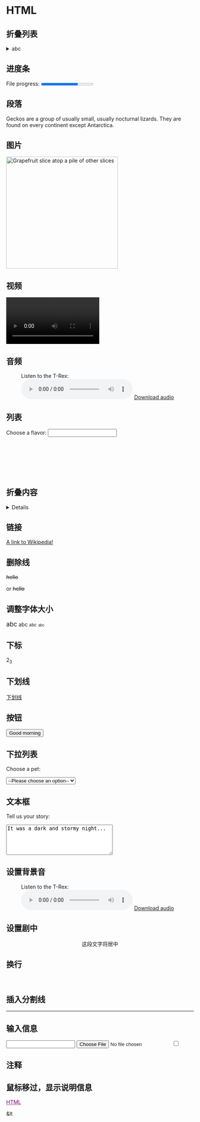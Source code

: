 # HTML 

## 折叠列表

<details>
    <summary>abc</summary>
        <li> xxx
        <li> xxx
        <li> xxx
</details>

## 进度条

<label for="file">File progress:</label>
<progress id="file" max="100" value="70">70%</progress>

## 段落

<p fontcolor="red">
  Geckos are a group of usually small, usually nocturnal lizards. They are found on every continent except Antarctica.
</p>

## 图片

<img
  class="fit-picture"
  src="/"
  alt="Grapefruit slice atop a pile of other slices" width="300">

## 视频

<video controls width="250">
  <source src="/media/cc0-videos/flower.mp4" type="video/mp4" />
  <a href="/media/cc0-videos/flower.mp4">MP4</a>
</video>

## 音频

<figure>
  <figcaption>Listen to the T-Rex:</figcaption>
  <audio controls src="/media/cc0-audio/t-rex-roar.mp3"></audio>
  <a href="/media/cc0-audio/t-rex-roar.mp3"> Download audio </a>
</figure>


## 列表

<label for="ice-cream-choice">Choose a flavor:</label>
<input list="ice-cream-flavors" id="ice-cream-choice" name="ice-cream-choice" />
<datalist id="ice-cream-flavors">
<option value="Chocolate"></option>
<option value="Coconut"></option>
<option value="Mint"></option>
<option value="Strawberry"></option>
<option value="Vanilla"></option>
</datalist>

## 折叠内容

<details>
  <summary>Details</summary>
  Something small enough to escape casual notice.
</details>

## 链接

<a href="https://www.wikipedia.org/">A link to Wikipedia!</a>

## 删除线

<s>hello</s>

or <del>hello

## 调整字体大小

<big>abc</big>
abc
<small>abc</small>
<small><small>abc</small></small>

## 下标

2<sub>3


## 下划线

<u>下划线</u>

## 按钮

<button name="button"> Good morning</button>

## 下拉列表

<label for="pet-select">Choose a pet:</label>

<select id="pet-select">
  <option value="">--Please choose an option--</option>
  <option value="dog">Dog</option>
  <option value="cat">Cat</option>
  <option value="hamster">Hamster</option>
  <option value="parrot">Parrot</option>
  <option value="spider">Spider</option>
  <option value="goldfish">Goldfish</option>
</select>

## 文本框

<label for="story">Tell us your story:</label>

<textarea id="story" name="story" rows="5" cols="33">
It was a dark and stormy night...
</textarea>

## 设置背景音

<figure>
  <figcaption>Listen to the T-Rex:</figcaption>
  <audio controls src="/media/cc0-audio/t-rex-roar.mp3"></audio>
  <a href="/media/cc0-audio/t-rex-roar.mp3"> Download audio </a>
</figure>

## 设置剧中

<center> 这段文字将居中</center>

## 换行

<br/>

## 插入分割线

<hr/>

## 输入信息

<input type="text"> <!-- This is for text input -->
<input type="file"> <!-- This is for uploading files -->
<input type="checkbox"> <!-- This is for checkboxes -->

## 注释

<!-- This is a comment -->

## 鼠标移过，显示说明信息

<abbr id="anId" class="jargon" style="color:purple;" title="Hypertext Markup Language">HTML</abbr>

&lt
